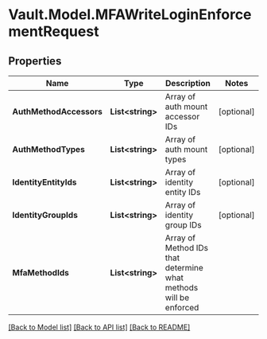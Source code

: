 # Vault.Model.MFAWriteLoginEnforcementRequest

## Properties

Name | Type | Description | Notes
------------ | ------------- | ------------- | -------------
**AuthMethodAccessors** | **List&lt;string&gt;** | Array of auth mount accessor IDs | [optional] 
**AuthMethodTypes** | **List&lt;string&gt;** | Array of auth mount types | [optional] 
**IdentityEntityIds** | **List&lt;string&gt;** | Array of identity entity IDs | [optional] 
**IdentityGroupIds** | **List&lt;string&gt;** | Array of identity group IDs | [optional] 
**MfaMethodIds** | **List&lt;string&gt;** | Array of Method IDs that determine what methods will be enforced | 


[[Back to Model list]](../README.md#documentation-for-models) [[Back to API list]](../README.md#documentation-for-api-endpoints) [[Back to README]](../README.md)

